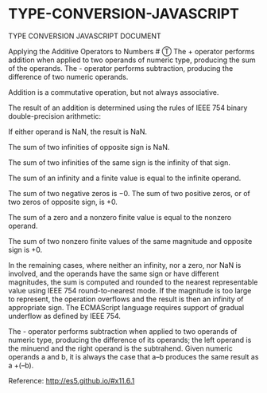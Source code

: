 # TYPE-CONVERSION-JAVASCRIPT
TYPE CONVERSION JAVASCRIPT DOCUMENT


Applying the Additive Operators to Numbers # Ⓣ 
The + operator performs addition when applied to two operands of numeric type, producing the sum of the operands. The - operator performs subtraction, producing the difference of two numeric operands.

Addition is a commutative operation, but not always associative.

The result of an addition is determined using the rules of IEEE 754 binary double-precision arithmetic:

If either operand is NaN, the result is NaN.

The sum of two infinities of opposite sign is NaN.

The sum of two infinities of the same sign is the infinity of that sign.

The sum of an infinity and a finite value is equal to the infinite operand.

The sum of two negative zeros is −0. The sum of two positive zeros, or of two zeros of opposite sign, is +0.

The sum of a zero and a nonzero finite value is equal to the nonzero operand.

The sum of two nonzero finite values of the same magnitude and opposite sign is +0.

In the remaining cases, where neither an infinity, nor a zero, nor NaN is involved, and the operands have the same sign or have different magnitudes, the sum is computed and rounded to the nearest representable value using IEEE 754 round-to-nearest mode. If the magnitude is too large to represent, the operation overflows and the result is then an infinity of appropriate sign. The ECMAScript language requires support of gradual underflow as defined by IEEE 754.

The - operator performs subtraction when applied to two operands of numeric type, producing the difference of its operands; the left operand is the minuend and the right operand is the subtrahend. Given numeric operands a and b, it is always the case that a–b produces the same result as a +(–b).


Reference:                            http://es5.github.io/#x11.6.1
